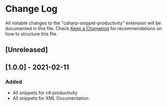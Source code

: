 # Change Log

All notable changes to the "csharp-snippet-productivity" extension will be documented in this file.
Check [Keep a Changelog](http://keepachangelog.com/) for recommendations on how to structure this file.

## [Unreleased]

## [1.0.0] - 2021-02-11

### Added

- All snippets for c# productivity
- All snippets for XML Documentation
